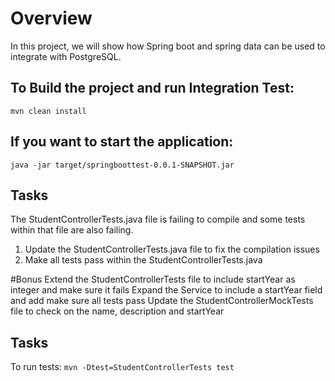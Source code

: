 # Overview
In this project, we will show how Spring boot and spring data can be used to integrate with PostgreSQL.

## To Build the project and run Integration Test:
```mvn clean install```

## If you want to start the application:
```java -jar target/springboottest-0.0.1-SNAPSHOT.jar```

## Tasks

The StudentControllerTests.java file is failing to compile 
and some tests within that file are also failing.


1. Update the StudentControllerTests.java file to fix the compilation issues
2. Make all tests pass within the StudentControllerTests.java

#Bonus
Extend the StudentControllerTests file to include startYear as integer and make sure it fails
Expand the Service to include a startYear field and add make sure all tests pass
Update the StudentControllerMockTests file to check on the name, description and startYear

## Tasks
To run tests:
```mvn -Dtest=StudentControllerTests test```
